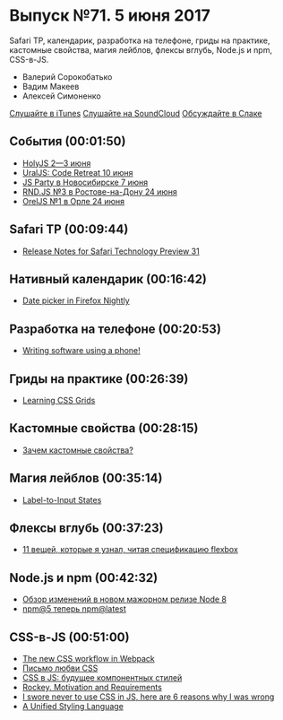 # Выпуск №71. 5 июня 2017

Safari TP, календарик, разработка на телефоне, гриды на практике, кастомные свойства, магия лейблов, флексы вглубь, Node.js и npm, CSS-в-JS.

- Валерий Сорокобатько
- Вадим Макеев
- Алексей Симоненко

[Слушайте в iTunes](https://itunes.apple.com/ru/podcast/veb-standarty/id1080500016)
[Слушайте на SoundCloud](https://soundcloud.com/web-standards/episode-71)
[Обсуждайте в Слаке](http://slack.web-standards.ru/)

## События (00:01:50)

- [HolyJS 2—3 июня](https://holyjs-piter.ru/)
- [UralJS: Code Retreat 10 июня](https://uraljs.timepad.ru/event/502046/)
- [JS Party в Новосибирске 7 июня](https://events.yandex.ru/events/meetings/07-jun-2017/)
- [RND.JS №3 в Ростове-на-Дону 24 июня](https://vk.com/rndjs)
- [OrelJS №1 в Орле 24 июня](http://oreljs.ru/)

## Safari TP (00:09:44)

- [Release Notes for Safari Technology Preview 31](https://webkit.org/blog/7622/release-notes-for-safari-technology-preview-31/)

## Нативный календарик (00:16:42)

- [Date picker in Firefox Nightly](https://twitter.com/hsinyi71/status/870436875214782464)

## Разработка на телефоне (00:20:53)

- [Writing software using a phone!](https://medium.com/p/e71976f1f18d)

## Гриды на практике (00:26:39)

- [Learning CSS Grids](http://varun.ca/css-grid/)

## Кастомные свойства (00:28:15)

- [Зачем кастомные свойства?](https://youtu.be/Ag98mgI4bXA?list=PLQJNT2fdCJngOj0mGZaTcZRyfSBTCWHe1)

## Магия лейблов (00:35:14)

- [Label-to-In­put States](http://kizu.ru/en/blog/label-to-input/)

## Флексы вглубь (00:37:23)

- [11 вещей, которые я узнал, читая спецификацию flexbox](https://habr.ru/p/329820/)

## Node.js и npm (00:42:32)

- [Обзор изменений в новом мажорном релизе Node 8](https://habrahabr.ru/post/329942/)
- [npm@5 теперь npm@latest](https://medium.com/p/9ef037c9f5f5)

## CSS-в-JS (00:51:00)

- [The new CSS workflow in Webpack](https://medium.com/p/79583bd107d7)
- [Письмо любви CSS](http://developer.telerik.com/topics/web-development/love-letter-css/)
- [CSS в JS: будущее компонентных стилей](https://habr.ru/p/329710/)
- [Rockey. Motivation and Requirements](https://medium.com/p/f787d1ed61e0)
- [I swore never to use CSS in JS, here are 6 reasons why I was wrong](https://medium.com/p/541fe3dfdeb7)
- [A Unified Styling Language](https://medium.com/p/d0c208de2660)
